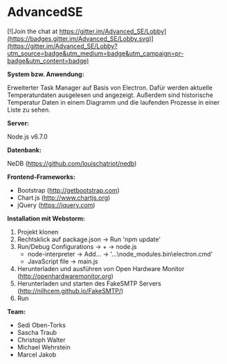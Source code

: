 # AdvancedSE

[![Join the chat at https://gitter.im/Advanced_SE/Lobby](https://badges.gitter.im/Advanced_SE/Lobby.svg)](https://gitter.im/Advanced_SE/Lobby?utm_source=badge&utm_medium=badge&utm_campaign=pr-badge&utm_content=badge)

**System bzw. Anwendung:**

Erweiterter Task Manager auf Basis von Electron. Dafür werden aktuelle Temperaturdaten ausgelesen und angezeigt.
Außerdem sind historische Temperatur Daten in einem Diagramm und die laufenden Prozesse in einer Liste zu sehen.


**Server:**

Node.js v6.7.0


**Datenbank:**

NeDB (https://github.com/louischatriot/nedb)


**Frontend-Frameworks:**

- Bootstrap (http://getbootstrap.com)
- Chart.js (http://www.chartjs.org)
- jQuery (https://jquery.com)


**Installation mit Webstorm:**

1. Projekt klonen
2. Rechtsklick auf package.json -> Run 'npm update'
3. Run/Debug Configurations -> + -> node.js
    - node-interpreter -> Add... -> '...\node_modules\.bin\electron.cmd'
    - JavaScript file -> main.js
4. Herunterladen und ausführen von Open Hardware Monitor (http://openhardwaremonitor.org)
5. Herunterladen und starten des FakeSMTP Servers (http://nilhcem.github.io/FakeSMTP/)
6. Run


**Team:**

- Sedi Oben-Torks
- Sascha Traub
- Christoph Walter
- Michael Wehrstein
- Marcel Jakob
